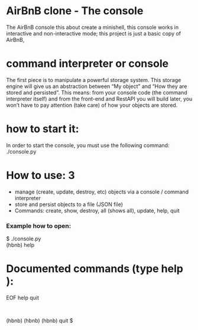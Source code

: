 # AirBnB clone - The console <br> 
The AirBnB console this about create a minishell, this console works in interactive and non-interactive mode; this project is just a basic copy of AirBnB,

# command interpreter or console 

The first piece is to manipulate a powerful storage system. This storage engine will give us an abstraction between “My object” and “How they are stored and persisted”. This means: from your console code (the command interpreter itself) and from the front-end and RestAPI you will build later, you won’t have to pay attention (take care) of how your objects are stored.


# how to start it:

In order to start the console, you must use the following command: ./console.py


# How to use: 3

 * manage (create, update, destroy, etc) objects via a console / command interpreter
 * store and persist objects to a file (JSON file)
 * Commands: create, show, destroy, all (shows all), update, help, quit
 

### Example how to open:
$ ./console.py <br>
(hbnb) help

Documented commands (type help <topic>):
========================================
EOF  help  quit
 
<br>
 
(hbnb) 
(hbnb) 
(hbnb) quit
$
